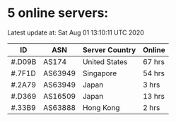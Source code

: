 # 5 online servers:

Latest update at: Sat Aug 01 13:10:11 UTC 2020

| ID | ASN | Server Country | Online |
| -- | --- | -------------- | ------ |
| #.D09B | AS174 | United States | 67 hrs |
| #.7F1D | AS63949 | Singapore | 54 hrs |
| #.2A79 | AS63949 | Japan | 3 hrs |
| #.D369 | AS16509 | Japan | 13 hrs |
| #.33B9 | AS63888 | Hong Kong | 2 hrs |

